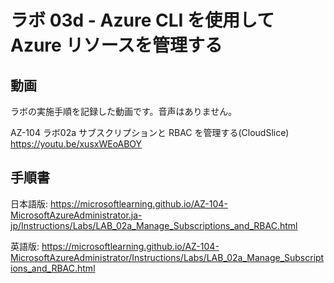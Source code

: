 # ラボ 03d - Azure CLI を使用して Azure リソースを管理する



## 動画

ラボの実施手順を記録した動画です。音声はありません。

AZ-104 ラボ02a サブスクリプションと RBAC を管理する(CloudSlice)
https://youtu.be/xusxWEoABOY

## 手順書

日本語版:
https://microsoftlearning.github.io/AZ-104-MicrosoftAzureAdministrator.ja-jp/Instructions/Labs/LAB_02a_Manage_Subscriptions_and_RBAC.html

英語版:
https://microsoftlearning.github.io/AZ-104-MicrosoftAzureAdministrator/Instructions/Labs/LAB_02a_Manage_Subscriptions_and_RBAC.html

